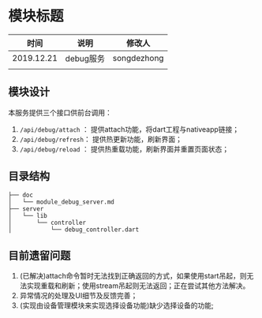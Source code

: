 # 模块标题

| 时间         | 说明        | 修改人  |
| ---------- | --------- | --------  |
|  2019.12.21     | debug服务       | songdezhong     |
|            |           |           |

## 模块设计
本服务提供三个接口供前台调用：
1. `/api/debug/attach` ： 提供attach功能，将dart工程与nativeapp链接；
2. `/api/debug/refresh`： 提供热更新功能，刷新界面；
3. `/api/debug/reload` ： 提供热重载功能，刷新界面并重置页面状态；

## 目录结构
```
├── doc
│   └── module_debug_server.md
├── server
│   └── lib
│       └── controller
│           └── debug_controller.dart
```

## 目前遗留问题
1. (已解决)attach命令暂时无法找到正确返回的方式，如果使用start吊起，则无法实现重载和刷新；使用stream吊起则无法返回；正在尝试其他方法解决。
2. 异常情况的处理及UI细节及反馈完善；
3. (实现由设备管理模块来实现选择设备功能)缺少选择设备的功能;

